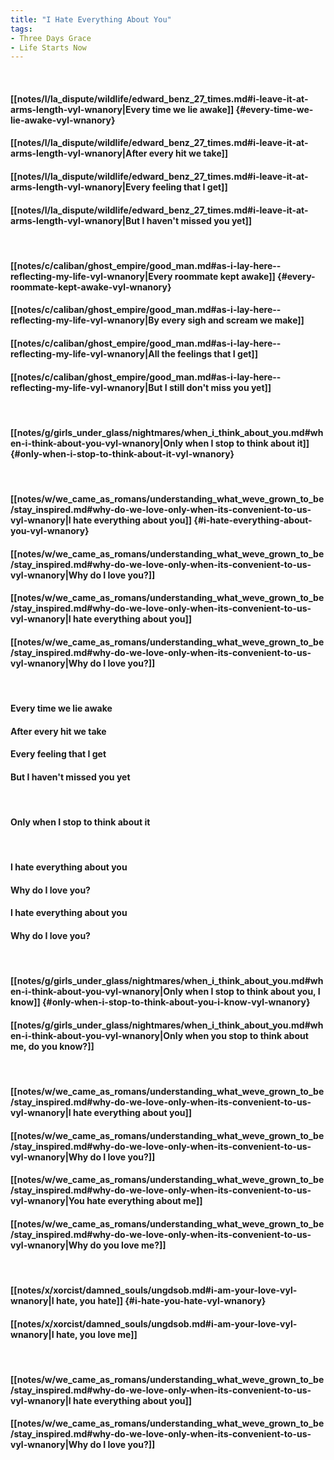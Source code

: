 ```yaml
---
title: "I Hate Everything About You"
tags:
- Three Days Grace
- Life Starts Now
---
```

&nbsp;
#### [[notes/l/la_dispute/wildlife/edward_benz_27_times.md#i-leave-it-at-arms-length-vyl-wnanory|Every time we lie awake]] {#every-time-we-lie-awake-vyl-wnanory}
#### [[notes/l/la_dispute/wildlife/edward_benz_27_times.md#i-leave-it-at-arms-length-vyl-wnanory|After every hit we take]]
#### [[notes/l/la_dispute/wildlife/edward_benz_27_times.md#i-leave-it-at-arms-length-vyl-wnanory|Every feeling that I get]]
#### [[notes/l/la_dispute/wildlife/edward_benz_27_times.md#i-leave-it-at-arms-length-vyl-wnanory|But I haven't missed you yet]]
&nbsp;
#### [[notes/c/caliban/ghost_empire/good_man.md#as-i-lay-here--reflecting-my-life-vyl-wnanory|Every roommate kept awake]] {#every-roommate-kept-awake-vyl-wnanory}
#### [[notes/c/caliban/ghost_empire/good_man.md#as-i-lay-here--reflecting-my-life-vyl-wnanory|By every sigh and scream we make]]
#### [[notes/c/caliban/ghost_empire/good_man.md#as-i-lay-here--reflecting-my-life-vyl-wnanory|All the feelings that I get]]
#### [[notes/c/caliban/ghost_empire/good_man.md#as-i-lay-here--reflecting-my-life-vyl-wnanory|But I still don't miss you yet]]
&nbsp;
#### [[notes/g/girls_under_glass/nightmares/when_i_think_about_you.md#when-i-think-about-you-vyl-wnanory|Only when I stop to think about it]] {#only-when-i-stop-to-think-about-it-vyl-wnanory}
&nbsp;
#### [[notes/w/we_came_as_romans/understanding_what_weve_grown_to_be/stay_inspired.md#why-do-we-love-only-when-its-convenient-to-us-vyl-wnanory|I hate everything about you]] {#i-hate-everything-about-you-vyl-wnanory}
#### [[notes/w/we_came_as_romans/understanding_what_weve_grown_to_be/stay_inspired.md#why-do-we-love-only-when-its-convenient-to-us-vyl-wnanory|Why do I love you?]]
#### [[notes/w/we_came_as_romans/understanding_what_weve_grown_to_be/stay_inspired.md#why-do-we-love-only-when-its-convenient-to-us-vyl-wnanory|I hate everything about you]]
#### [[notes/w/we_came_as_romans/understanding_what_weve_grown_to_be/stay_inspired.md#why-do-we-love-only-when-its-convenient-to-us-vyl-wnanory|Why do I love you?]]
&nbsp;
#### Every time we lie awake
#### After every hit we take
#### Every feeling that I get
#### But I haven't missed you yet
&nbsp;
#### Only when I stop to think about it
&nbsp;
#### I hate everything about you
#### Why do I love you?
#### I hate everything about you
#### Why do I love you?
&nbsp;
#### [[notes/g/girls_under_glass/nightmares/when_i_think_about_you.md#when-i-think-about-you-vyl-wnanory|Only when I stop to think about you, I know]] {#only-when-i-stop-to-think-about-you-i-know-vyl-wnanory}
#### [[notes/g/girls_under_glass/nightmares/when_i_think_about_you.md#when-i-think-about-you-vyl-wnanory|Only when you stop to think about me, do you know?]]
&nbsp;
#### [[notes/w/we_came_as_romans/understanding_what_weve_grown_to_be/stay_inspired.md#why-do-we-love-only-when-its-convenient-to-us-vyl-wnanory|I hate everything about you]]
#### [[notes/w/we_came_as_romans/understanding_what_weve_grown_to_be/stay_inspired.md#why-do-we-love-only-when-its-convenient-to-us-vyl-wnanory|Why do I love you?]]
#### [[notes/w/we_came_as_romans/understanding_what_weve_grown_to_be/stay_inspired.md#why-do-we-love-only-when-its-convenient-to-us-vyl-wnanory|You hate everything about me]]
#### [[notes/w/we_came_as_romans/understanding_what_weve_grown_to_be/stay_inspired.md#why-do-we-love-only-when-its-convenient-to-us-vyl-wnanory|Why do you love me?]]
&nbsp;
#### [[notes/x/xorcist/damned_souls/ungdsob.md#i-am-your-love-vyl-wnanory|I hate, you hate]] {#i-hate-you-hate-vyl-wnanory}
#### [[notes/x/xorcist/damned_souls/ungdsob.md#i-am-your-love-vyl-wnanory|I hate, you love me]]
&nbsp;
#### [[notes/w/we_came_as_romans/understanding_what_weve_grown_to_be/stay_inspired.md#why-do-we-love-only-when-its-convenient-to-us-vyl-wnanory|I hate everything about you]]
#### [[notes/w/we_came_as_romans/understanding_what_weve_grown_to_be/stay_inspired.md#why-do-we-love-only-when-its-convenient-to-us-vyl-wnanory|Why do I love you?]]
